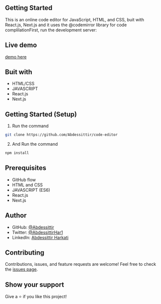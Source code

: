 
## Getting Started

This is an online code editor for JavaScript, HTML, and CSS, buit with React.js, Next.js and it uses the @codemirror library for code complilationFirst, run the development server:

## Live demo

[demo here](https://code-editor-fawn.vercel.app/)

## Buit with
* HTML/CSS
* JAVASCRIPT
* React.js
* Next.js

## Getting Started (Setup)

1. Run the command
```bash
git clone https://github.com/Abdessittir/code-editor
```
2. And Run the command
```bash
npm install
```

## Prerequisites
* GitHub flow
* HTML and CSS
* JAVASCRIPT (ES6)
* React.js
* Next.js

## Author

* GitHub: [@Abdessittir](https://github.com/Abdessittir)
* Twitter: [@AbdessittirHar1](https://twitter.com/AbdessittirHar1)
* LinkedIn: [Abdessittir Harkati](https://www.linkedin.com/in/abdessittir-harkati-a61b7324a/)

## Contributing

Contributions, issues, and feature requests are welcome!
Feel free to check the [issues page](https://github.com/Abdessittir/code-editor/issues).

## Show your support
Give a ⭐️ if you like this project!
